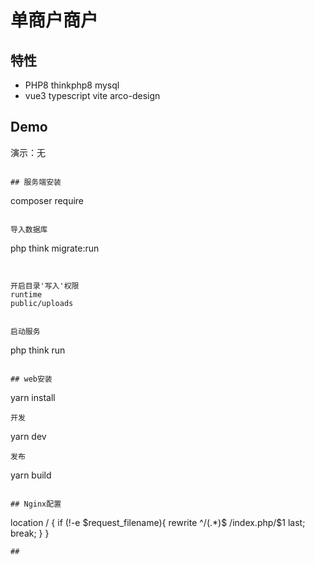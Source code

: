 

单商户商户
===============

## 特性

* PHP8 thinkphp8 mysql
* vue3 typescript vite arco-design

## Demo

演示：无

~~~

## 服务端安装

~~~
composer require
~~~

导入数据库

~~~
php think migrate:run
~~~


开启目录'写入'权限
runtime
public/uploads


启动服务

~~~
php think run
~~~

## web安装

~~~
yarn install
~~~
开发

~~~
yarn dev 
~~~
发布

~~~
yarn build 
~~~

## Nginx配置

~~~
location / {
  if (!-e $request_filename){
  	rewrite ^/(.*)$ /index.php/$1 last;
  	break;
  }
}
~~~
## 
